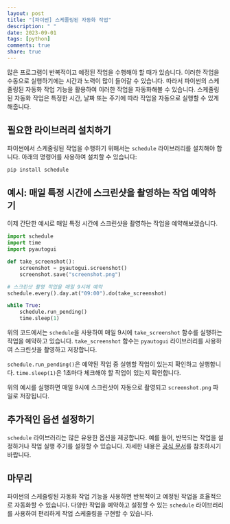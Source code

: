 ```yaml
---
layout: post
title: "[파이썬] 스케줄링된 자동화 작업"
description: " "
date: 2023-09-01
tags: [python]
comments: true
share: true
---
```


많은 프로그램이 반복적이고 예정된 작업을 수행해야 할 때가 있습니다. 이러한 작업을 수동으로 실행하기에는 시간과 노력이 많이 들어갈 수 있습니다. 따라서 파이썬의 스케줄링된 자동화 작업 기능을 활용하여 이러한 작업을 자동화해볼 수 있습니다. 스케줄링된 자동화 작업은 특정한 시간, 날짜 또는 주기에 따라 작업을 자동으로 실행할 수 있게 해줍니다.

## 필요한 라이브러리 설치하기
파이썬에서 스케줄링된 작업을 수행하기 위해서는 `schedule` 라이브러리를 설치해야 합니다. 아래의 명령어를 사용하여 설치할 수 있습니다:

```python
pip install schedule
```

## 예시: 매일 특정 시간에 스크린샷을 촬영하는 작업 예약하기
이제 간단한 예시로 매일 특정 시간에 스크린샷을 촬영하는 작업을 예약해보겠습니다.

```python
import schedule
import time
import pyautogui

def take_screenshot():
    screenshot = pyautogui.screenshot()
    screenshot.save("screenshot.png")

# 스크린샷 촬영 작업을 매일 9시에 예약
schedule.every().day.at("09:00").do(take_screenshot)

while True:
    schedule.run_pending()
    time.sleep(1)
```

위의 코드에서는 `schedule`을 사용하여 매일 9시에 `take_screenshot` 함수를 실행하는 작업을 예약하고 있습니다. `take_screenshot` 함수는 `pyautogui` 라이브러리를 사용하여 스크린샷을 촬영하고 저장합니다.

`schedule.run_pending()`은 예약된 작업 중 실행할 작업이 있는지 확인하고 실행합니다. `time.sleep(1)`은 1초마다 체크해야 할 작업이 있는지 확인합니다.

위의 예시를 실행하면 매일 9시에 스크린샷이 자동으로 촬영되고 `screenshot.png` 파일로 저장됩니다.

## 추가적인 옵션 설정하기
`schedule` 라이브러리는 많은 유용한 옵션을 제공합니다. 예를 들어, 반복되는 작업을 설정하거나 작업 실행 주기를 설정할 수 있습니다. 자세한 내용은 [공식 문서](https://schedule.readthedocs.io/en/stable/)를 참조하시기 바랍니다.

## 마무리
파이썬의 스케줄링된 자동화 작업 기능을 사용하면 반복적이고 예정된 작업을 효율적으로 자동화할 수 있습니다. 다양한 작업을 예약하고 설정할 수 있는 `schedule` 라이브러리를 사용하여 편리하게 작업 스케줄링을 구현할 수 있습니다.